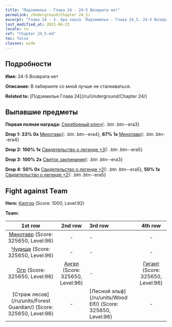 ```yaml
---
title: "Подземелье - Глава 24 - 24-5 Возврата нет"
permalink: /Underground/Chapter 24_5/
excerpt: "Глава 24 - 5. Эра хаоса  Подземелье - Глава 24_5. 24-5 Возврата нет"
last_modified_at: 2021-04-23
locale: ru
ref: "Chapter 24_5.md"
toc: false
classes: wide
---
```


## Подробности

 **Имя:** 24-5 Возврата нет

 **Описание:** В лабиринте со мной лучше не сталкиваться.

 **Related to:** [Подземелье Глава 24](/ru/Underground/Chapter 24/)

## Выпавшие предметы

 **Первая полная награда:** [Серебряный ключ](/ItemsRU/con_693/){: .btn .btn--era3}

 **Drop 1:** **33% 0x** [Минотавр](/ItemsRU/unt_248/){: .btn .btn--era4}, **67% 1x** [Минотавр](/ItemsRU/unt_248/){: .btn .btn--era4}

 **Drop 2:** **100% 1x** [Свидетельство о легенде +3](/ItemsRU/mat_88/){: .btn .btn--era5}

 **Drop 3:** **100% 2x** [Свиток заклинания](/ItemsRU/con_694/){: .btn .btn--era3}

 **Drop 4:** **50% 0x** [Свидетельство о легенде +2](/ItemsRU/mat_81/){: .btn .btn--era5}, **50% 1x** [Свидетельство о легенде +2](/ItemsRU/mat_81/){: .btn .btn--era5}


## Fight against Team
 **Hero:** [Килгор](/ru/heroes/Kilgor/) (Score: 1000, Level:92)

 **Team:**


  | 1st row | 2nd row | 3rd row | 4th row |
  |:----:|:----:|:----|:----:|
  | [Минотавр](/ru/units/Minotaur/) (Score: 325650, Level:96)  | - | - | - |
  | [Чудище](/ru/units/Behemoth/) (Score: 325650, Level:96)  | - | - | - |
  | [Огр](/ru/units/Ogre/) (Score: 325650, Level:96)  | [Ангел](/ru/units/Angel/) (Score: 325650, Level:96)  | - | [Гигант](/ru/units/Giant/) (Score: 325650, Level:96)  |
  | [Страж лесов](/ru/units/Forest Guardian/) (Score: 325650, Level:96)  | - | [Лесной эльф](/ru/units/Wood Elf/) (Score: 325650, Level:96)  | - |


